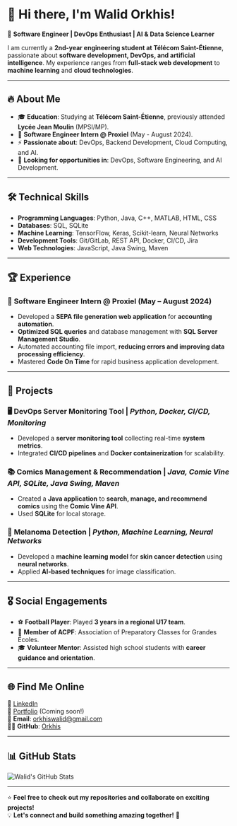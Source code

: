 # 👋 Hi there, I'm **Walid Orkhis**!

🚀 **Software Engineer | DevOps Enthusiast | AI & Data Science Learner**

I am currently a **2nd-year engineering student at Télécom Saint-Étienne**, passionate about **software development, DevOps, and artificial intelligence**. My experience ranges from **full-stack web development** to **machine learning** and **cloud technologies**.

---

## 🔥 **About Me**
- 🎓 **Education**: Studying at **Télécom Saint-Étienne**, previously attended **Lycée Jean Moulin** (MPSI/MP).
- 💼 **Software Engineer Intern @ Proxiel** (May - August 2024).
- ⚡ **Passionate about**: DevOps, Backend Development, Cloud Computing, and AI.
- 🎯 **Looking for opportunities in**: DevOps, Software Engineering, and AI Development.

---

## 🛠 **Technical Skills**
- **Programming Languages**: Python, Java, C++, MATLAB, HTML, CSS
- **Databases**: SQL, SQLite
- **Machine Learning**: TensorFlow, Keras, Scikit-learn, Neural Networks
- **Development Tools**: Git/GitLab, REST API, Docker, CI/CD, Jira
- **Web Technologies**: JavaScript, Java Swing, Maven

---

## 🏆 **Experience**
### 🔹 **Software Engineer Intern @ Proxiel** (May – August 2024)
- Developed a **SEPA file generation web application** for **accounting automation**.
- **Optimized SQL queries** and database management with **SQL Server Management Studio**.
- Automated accounting file import, **reducing errors and improving data processing efficiency**.
- Mastered **Code On Time** for rapid business application development.

---

## 🚀 **Projects**
### 🖥️ **DevOps Server Monitoring Tool** | *Python, Docker, CI/CD, Monitoring*
- Developed a **server monitoring tool** collecting real-time **system metrics**.
- Integrated **CI/CD pipelines** and **Docker containerization** for scalability.

### 📚 **Comics Management & Recommendation** | *Java, Comic Vine API, SQLite, Java Swing, Maven*
- Created a **Java application** to **search, manage, and recommend comics** using the **Comic Vine API**.
- Used **SQLite** for local storage.

### 🏥 **Melanoma Detection** | *Python, Machine Learning, Neural Networks*
- Developed a **machine learning model** for **skin cancer detection** using **neural networks**.
- Applied **AI-based techniques** for image classification.

---

## 🎖 **Social Engagements**
- ⚽ **Football Player**: Played **3 years in a regional U17 team**.
- 🏫 **Member of ACPF**: Association of Preparatory Classes for Grandes Écoles.
- 🎓 **Volunteer Mentor**: Assisted high school students with **career guidance and orientation**.

---

## 🌐 **Find Me Online**
🔗 [LinkedIn](https://linkedin.com/in/walid-orkhis-4b1523287)  
📂 [Portfolio](https://Orkhis.github.io/) (Coming soon!)  
📧 **Email**: [orkhiswalid@gmail.com](mailto:orkhiswalid@gmail.com)  
👨‍💻 **GitHub**: [Orkhis](https://github.com/Orkhis)  

---

## 📊 **GitHub Stats**
![Walid's GitHub Stats](https://github-readme-stats.vercel.app/api?username=Orkhis&show_icons=true&theme=radical)

---

⭐ **Feel free to check out my repositories and collaborate on exciting projects!**  
💡 **Let's connect and build something amazing together!** 🚀

